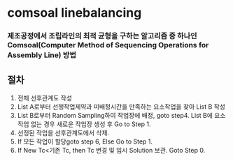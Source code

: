# comsoal linebalancing
### 제조공정에서 조립라인의 최적 균형을 구하는 알고리즘 중 하나인 Comsoal(Computer Method of Sequencing Operations for Assembly Line) 방법

## 절차
1. 전체 선후관계도 작성
2. List A로부터 선행작업제약과 미배정시간을 만족하는 요소작업을 찾아 List B 작성
3. List B로부터 Random Sampling하여 작업장에 배정, goto step4. List B에 요소작업 없는 경우 새로운 작업장 생성 후 Go to Step 1.
4. 선정된 작업을 선후관계도에서 삭제.
5. If 모든 작업이 할당goto step 6, Else Go to Step 1.
6. If New Tc<기존 Tc, then Tc 변경 및 임시 Solution 보관. Goto Step 0.
 
